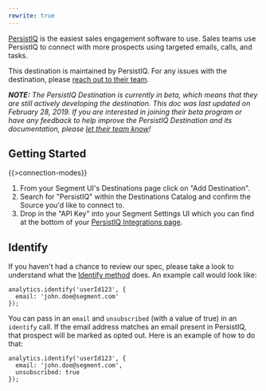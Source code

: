 ```yaml
---
rewrite: true
---
```

[PersistIQ](https://www.persistiq.com/?utm_source=segmentio&utm_medium=docs&utm_campaign=partners) is the easiest sales engagement software to use. Sales teams use PersistIQ to connect with more prospects using targeted emails, calls, and tasks.

This destination is maintained by PersistIQ. For any issues with the destination, please [reach out to their team](mailto:support@persistiq.com).

_**NOTE:** The PersistIQ Destination is currently in beta, which means that they are still actively developing the destination. This doc was last updated on February 28, 2019. If you are interested in joining their beta program or have any feedback to help improve the PersistIQ Destination and its documentation, please [let  their team know](mailto:support@persistiq.com)!_


## Getting Started

{{>connection-modes}}

1. From your Segment UI's Destinations page click on "Add Destination".
2. Search for "PersistIQ" within the Destinations Catalog and confirm the Source you'd like to connect to.
3. Drop in the "API Key" into your Segment Settings UI which you can find at the bottom of your [PersistIQ Integrations page](https://persistiq.com/app#/integrations).


## Identify

If you haven't had a chance to review our spec, please take a look to understand what the [Identify method](https://segment.com/docs/spec/identify/) does. An example call would look like:
```
analytics.identify('userId123', {
  email: 'john.doe@segment.com'
});
```

You can pass in an `email` and `unsubscribed` (with a value of true) in an `identify` call. If the email address matches an email present in PersistIQ, that prospect will be marked as opted out. Here is an example of how to do that:

```
analytics.identify('userId123', {
  email: 'john.doe@segment.com',
  unsubscribed: true
});
```

